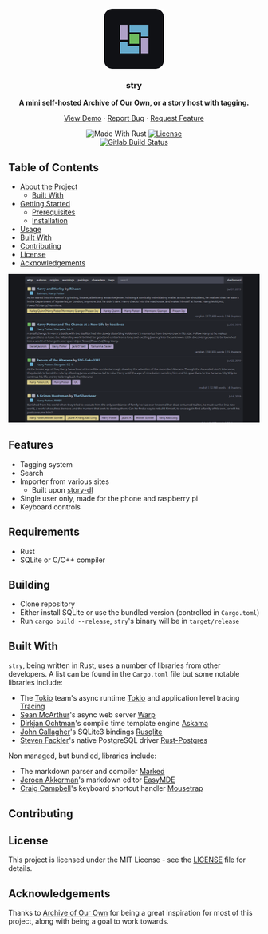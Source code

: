 <div>
  <p align="center">
    <img align="center" src="./assets/apple-touch-icon-120x120-precomposed.png" alt="stry's home" />
    <h3 align="center">stry</h3>
    <div align="center">
      <strong>A mini self-hosted Archive of Our Own, or a story host with tagging.</strong>
    </div>
    <p align="center">
      <a href="https://github.com/teammycelium/myriad/blob/master/LICENSE">View Demo</a>
      ·
      <a href="https://github.com/teammycelium/myriad/blob/master/LICENSE">Report Bug</a>
      ·
      <a href="https://github.com/teammycelium/myriad/blob/master/LICENSE">Request Feature</a>
    </p>
    <div align="center">
      <img src="https://img.shields.io/badge/made%20with-rust-orange.svg?style=flat-square" alt="Made With Rust" />
      <a href="https://github.com/teammycelium/myriad/blob/master/LICENSE">
        <img src="https://img.shields.io/github/license/teammycelium/myriad.svg?style=flat-square" alt="License" />
      </a>
    </div>
    <div align="center">
      <a href="">
        <img src="https://img.shields.io/gitlab/pipeline/Txuritan/stry2.svg?style=flat-square" alt="Gitlab Build Status" />
      </a>
    </div>
  </p>
</div>

## Table of Contents

  - [About the Project](#about-the-project)
    - [Built With](#built-with)
  - [Getting Started](#getting-started)
    - [Prerequisites](#prerequisites)
    - [Installation](#installation)
  - [Usage](#usage)
  - [Built With](#built-with)
  - [Contributing](#contributing)
  - [License](#license)
  - [Acknowledgements](#acknowledgements)

<img src="./assets/screenshots/stry-home.png" alt="stry's home" />

## Features

  - Tagging system
  - Search
  - Importer from various sites
    - Built upon [story-dl](https://gitlab.com/Txuritan/story-dl)
  - Single user only, made for the phone and raspberry pi
  - Keyboard controls

## Requirements

  - Rust
  - SQLite or C/C++ compiler

## Building

  - Clone repository
  - Either install SQLite or use the bundled version (controlled in `Cargo.toml`)
  - Run `cargo build --release`, `stry`'s binary will be in `target/release`

## Built With

`stry`, being written in Rust, uses a number of libraries from other developers.
A list can be found in the `Cargo.toml` file but some notable libraries include:

  - The [Tokio](https://github.com/tokio-rs) team's async runtime [Tokio](https://github.com/tokio-rs/tokio) and application level tracing [Tracing](https://github.com/tokio-rs/tracing)
  - [Sean McArthur](https://github.com/seanmonstar)'s async web server [Warp](https://github.com/seanmonstar/warp)
  - [Dirkjan Ochtman](https://github.com/djc)'s compile time template engine [Askama](https://github.com/djc/askama)
  - [John Gallagher](https://github.com/jgallagher)'s SQLite3 bindings [Rusqlite](https://github.com/jgallagher/rusqlite)
  - [Steven Fackler](https://github.com/sfackler/rust-postgres)'s native PostgreSQL driver [Rust-Postgres](https://github.com/sfackler/rust-postgres)

Non managed, but bundled, libraries include:

  - The markdown parser and compiler [Marked](https://github.com/markedjs/marked)
  - [Jeroen Akkerman](https://github.com/Ionaru)'s markdown editor [EasyMDE](https://github.com/Ionaru/easy-markdown-editor)
  - [Craig Campbell](https://github.com/ccampbell)'s keyboard shortcut handler [Mousetrap](https://github.com/ccampbell/mousetrap)

## Contributing

## License

This project is licensed under the MIT License - see the [LICENSE](./LICENSE) file for details.

## Acknowledgements

Thanks to [Archive of Our Own](https://archiveofourown.org/) for being a great inspiration for most of this project, along with being a goal to work towards.
